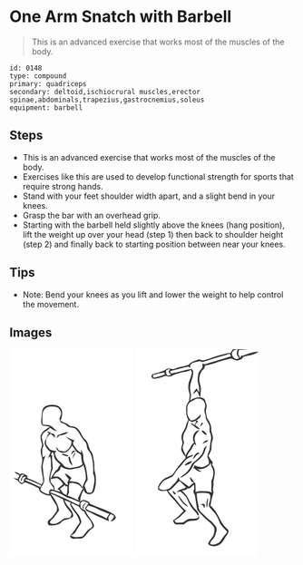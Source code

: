 # One Arm Snatch with Barbell
> This is an advanced exercise that works most of the muscles of the body.

``` 
id: 0148 
type: compound 
primary: quadriceps 
secondary: deltoid,ischiocrural muscles,erector spinae,abdominals,trapezius,gastrocnemius,soleus 
equipment: barbell 
``` 

## Steps

 - This is an advanced exercise that works most of the muscles of the body.
 - Exercises like this are used to develop functional strength for sports that require strong hands.
 - Stand with your feet shoulder width apart, and a slight bend in your knees.
 - Grasp the bar with an overhead grip.
 - Starting with the barbell held slightly above the knees (hang position), lift the weight up over your head (step 1) then back to shoulder height (step 2) and finally back to starting position between near your knees.

## Tips

 - Note: Bend your knees as you lift and lower the weight to help control the movement.

## Images

<svg width="163pt" height="275pt" viewBox="0 0 163 275" xmlns="http://www.w3.org/2000/svg">
  <g fill="#FFF">
    <path d="M0 0h163v275H0V0m45.71 76.72c-3.28 3.59-2.85 8.76-3.35 13.25-.51 3.35-.71 6.81.27 10.09.85.37 1.7.73 2.55 1.1 2.79.09 5.51.77 8.26 1.2-4.27 3.22-9.86 5.73-11.92 11.01-1.54 4.32.72 8.6 1.59 12.78-.2 2.7-1.81 5.11-1.86 7.85-.32 3.83 1.39 7.39 2.07 11.08.1 3.67-.91 7.24-1.37 10.85.51 6.46 2.18 12.77 2.75 19.23-.83 1.23-1.63 2.49-2.41 3.75-6.07-3.2-12.28-6.1-18.7-8.51l.08-2.96c-3.01-1.69-6.56-4.23-10.05-2.15-1.98-1.89-4.67-3.13-7.45-2.7a45.19 45.19 0 0 0 7.09 3.98c-.74 1.67-1.37 3.39-2.22 5.01-1.95-.31-3.87-.8-5.82-1.11 1.67 1.29 3.52 2.32 5.53 2.98 1.4 2.01 2.87 4.21 5.27 5.11 2.15-.78 4.11-3.52 6.56-1.99 5.4 2.38 11.09 4.25 16.12 7.38.31 2.33 1.4 4.56 3.41 5.87 3.65 1.91 7.41 4.64 11.77 3.51 2.23 4.21 4.9 8.16 7.41 12.2 2.28 3.26 2.11 8.2-.68 11.13-1.8 2.18-2.99 4.87-5.29 6.61-1.65 1.5-3.74 2.65-4.81 4.69-.21 1.89.4 3.76 1.83 5.05 4.63.51 9.36-.29 13.67-2.04 2.61-1.83 4.54-5.02 7.99-5.29 3.74-.56 7.29-2.05 10.25-4.42.47-9.13-9.72-13.46-11.35-21.83 2.93 1.3 5.83 2.67 8.86 3.74-.7.43-1.4.87-2.1 1.31 1.83 3.4 3.19 7.13 5.85 10.02 3.67 4.04 6.21 9.09 7.48 14.39-1.79 3.17-4.11 6-5.96 9.13-1.93 3.5-5.13 6.05-6.96 9.62 1.02 2.96 4.4 3.42 7.11 3.1 3.13-.39 6.46.27 9.46-.83 5.11-3.71 7.82-9.83 13.26-13.19 1.99-.98 2.09-3.4 1.38-5.24-2.8-6.69-8.95-11.45-11-18.54-2.27-.55-4.37-1.74-6.06-3.34-.42-1.98-.53-4-.62-6.02 1.38-.95 2.59-2.2 4.16-2.86 2.33.87 4.59 1.91 6.81 3.03-1.62 2.2-3.28 4.37-4.7 6.71.67 1.12 1.35 2.26 2.02 3.4a29.2 29.2 0 0 1 6.5 2.92c7.15 4.52 15.45 6.64 22.8 10.79-.14-1.85-.46-3.69-.29-5.54.63-1.62 2.08-2.72 3.14-4.03 1.46.69 2.88 1.46 4.29 2.27-.4 3.1-2.71 5.2-4.78 7.3 3.26.02 5.7-2.15 7.19-4.89-.75-1.88-1.61-3.89-3.53-4.84-9.64-5.88-20.75-8.52-30.83-13.45-1.3-3.55-5.07-3.84-8.13-5.01-.31.04-.94.13-1.26.18-1.15.7-2.38 1.24-3.57 1.86.2-5.62 1.9-10.99 4.98-15.69.47 6.93 11.08 8.28 13.48 1.96 2.86-8.11 3.32-17.16.98-25.46-1.29-4.35-.13-8.9-1.05-13.28-1.09-4.63-.83-9.82-3.9-13.76-3.43-4.24-3.1-10.23-6.43-14.51-1.77-1.96-4.11-3.48-5.18-5.99-2.14-4.3-4.18-9.06-8.67-11.41-2.62-2.2-6.66-.26-9.05-2.83-3.03-3.32-8.02-3.12-11.1-6.32 1.95-3.94 2.41-8.41 1.91-12.73-.71-3.73-4.1-6.14-7.45-7.37-5.48-.99-11.74-1.12-16.23 2.69m50.63 132.74c.54.89 1.22 1.63 2.04 2.2-.17-.92-.52-2.76-.7-3.69 1.15-1.87 2.78-3.37 3.93-5.24-2.76 1.35-4.7 3.68-5.27 6.73z"/>
    <path d="M43.77 84.94c.54-5.42 5.87-9.43 11.16-9.25 2.97.18 6.29-.27 8.88 1.51 2.81 1.5 4.11 4.76 4.37 7.79-.08 2.56-1.42 4.8-2.28 7.14.48 1.73 1.37 3.31 2.07 4.96 2.78 1.03 5.86 1.7 7.99 3.92 3.09 3.61 8.83 1.5 12.08 4.87 3.23 2.7 4.85 6.66 7.02 10.16 1.59 2.66 3.87 4.8 5.61 7.35 2.23 3.03 1.01 7.4 3.58 10.27 4.55 4.66 5.11 11.45 6.12 17.54 0 4.37.79 8.78.04 13.12 2.48 4.52 2.15 9.92 1.21 14.82-.92 3.53-.88 7.5-3.26 10.48-1.78.27-3.58.05-5.37-.02-1.61-2.87-2.74-5.96-3.84-9.04 1.3-2.71 2.48-5.48 4.23-7.93-.17-5.31-1.33-10.51-2.24-15.72-.71-4.47-3.72-8.34-3.54-12.99.37-4.1-1.28-7.91-2.9-11.57.02 1.52.11 3.03.19 4.55-5.16-2.01-7.71-6.95-10.75-11.17-.15-2.11.03-4.2 2.25-5.13-4.47-1.13-8.62-3.08-12.51-5.52 2.52 2.41 5.22 4.63 8.2 6.47.09 5.98-3.99 12.36-9.94 13.89-2.22-.62-4.49-1.06-6.78-1.37-1.07-1.69-2.1-3.45-3.7-4.71.6 6.85 9.49 9.65 14.63 5.92 2.87-1.95 4.67-5.02 6.5-7.89 1.61 2.37 3.25 4.71 5.03 6.95a15.91 15.91 0 0 0-3.96-.07c-1.38 1.56-1.97 3.63-2.87 5.47 2.48-1.92 4.09-5.27 7.68-5.14l-.29.96c1.72 1.11 3.43 2.24 5.21 3.27.42.61.84 1.23 1.27 1.84-.15 3.93.8 7.77 1.71 11.56-4.85 3.64-11.09 4.11-16.89 4.98-3.23-.58-7-1.15-8.76-4.31-2.18-3.45-6.43-4.86-8.28-8.56-1.76-2.22-2.19-5.04-2.78-7.72.92-.65 1.84-1.31 2.75-1.97-3.16-.08-6.28-.62-9.12-2.04-1.57-2.29-3.61-4.24-5.01-6.64-.33-2.46-.14-4.96-.13-7.43.64-.63 1.29-1.26 1.93-1.88-.04-.36-.13-1.07-.18-1.42 1.43-1.08 2.89-2.13 4.14-3.42 2.41 1.51 4.25 3.69 6.33 5.59-.42-1.71-.92-3.4-1.42-5.08-1.95-.66-3.95-1.13-5.98-1.47l1.61-.82c-1.85-.53-3.72-1.01-5.59-1.44 1.04.84 2.09 1.68 3.15 2.52-.92 1.13-1.82 2.29-2.72 3.44l.12 1.77c-2.55 2.7-3.75 6.48-2.96 10.14 1.5 3.79 4.14 7.09 7.48 9.44-.94 2.95-2.46 5.66-3.61 8.53.7-.74 2.09-2.22 2.78-2.96 2.31 5.07.53 10.63 1.79 15.88-.92 4.88-2.59 9.69-2.76 14.67-.32 4.59 3.6 7.72 5.79 11.3-.04.72-.11 2.14-.15 2.85l-3.24-1.17c-2.75 1.51-2.59 4.49-2.51 7.23-4.13-1.4-8.76-2.47-11.45-6.23.2-1.06.41-2.12.62-3.17 2.07-2.6 3.78-5.6 4.52-8.85-.76-6.38-1.73-12.74-2.28-19.14.47-4.79 1.87-9.35 3.65-13.79-1.14.68-2.26 1.37-3.37 2.1-.79-5.15-1.77-10.84.98-15.59-1.02-3.89-1.72-7.86-2.55-11.8.86-2.35 1.7-5.08 4.09-6.32 2.71-1.44 4.88-3.63 7.28-5.51 2.68 1.92 5.34 4.23 8.78 4.51-3.46-2.78-6.24-6.87-10.72-8.06-2.61-.37-5.28-.07-7.88-.6-1.02-4.88-.59-9.92-.25-14.85m20.06 28.57c-.56 1.4-1.12 2.79-1.64 4.2 1.37-1.15 2.65-2.39 3.88-3.68 4.22-.29 8.56-1.43 11.73-4.37-4.95-.26-9.34 2.51-13.97 3.85m21.16 25.61c-.77 1.93-1.54 3.86-2.17 5.85 1.81-2.81 3.55-5.67 4.98-8.68-.98.9-1.91 1.85-2.81 2.83m-16.16.21c2.79.96 5.56 2.22 8.55 2.34.12-.3.37-.9.49-1.19-2.34-.84-4.73-1.51-7.08-2.3-.49.29-1.47.86-1.96 1.15m9.02 3.55c.53 4.11 1.69 8.55 5.51 10.83-1.25-3.94-2.92-7.74-3.66-11.83-.46.25-1.39.75-1.85 1z"/>
    <path d="M56.83 135.69c1.04 1.61 2.05 3.3 2.07 5.29.17 5.41 5.35 8.26 8.54 11.91-1.7 1.63-3.08 3.55-3.85 5.79-4.57 3.08-6.09 8.62-9.38 12.77-.81-5.02 1.68-9.46 3.14-14.05-.69-5.72-1.31-11.47-1.04-17.24-.43-.07-1.28-.2-1.71-.26.74-1.41 1.48-2.81 2.23-4.21zM87.12 157.77c4.13.09 7.8-1.74 10.75-4.54 1.66 6.1 3.59 12.32 2.99 18.73-1.4 3.59-3.02 7.1-4.54 10.65-1.47-2.59-3.28-5.52-6.18-6.63-3.64-.5-7.3-.85-10.89-1.72.94-1.33 1.86-2.66 2.75-4.02-2.67-2.25-5.2-5.06-8.74-5.86 1.2 2.84 3.11 5.3 5.28 7.48-.74 1.58-1.45 3.17-2.11 4.79.47.84.94 1.69 1.42 2.53-.67-.01-2.02-.05-2.69-.06-2.64-3.06-5.1-6.32-8.19-8.94-2.51-2.22-6.08-1.64-9.14-1.66l2.4-4.26c2.68-2.12 7.35-3.26 7.05-7.45.25-.38.75-1.12.99-1.49 5.3 4.18 12.63 4.72 18.85 2.45zM16.05 165.99l3.81.24c-.96.67-1.94 1.32-2.92 1.96-1.04 1.88-1.74 3.91-2.3 5.98l1.55-.08c.34-1.53.04-3.42 1.3-4.58 1.51-.9 3.34-.7 5.01-.88-1.89 1.86-4.31 3.65-3.49 6.68-.97.58-1.93 1.15-2.9 1.73-1.06-.68-2.11-1.36-3.17-2.04-.1-.76-.32-2.29-.42-3.05 1.08-2.04 2.22-4.05 3.53-5.96z"/>
    <path d="M54.11 171.91c2.87-.69 5.77-1.25 8.73-1.44 3.54 1.82 6.25 4.62 8.17 8.09-2.77 1.85-5.06 4.28-7.61 6.39.54.32 1.61.98 2.14 1.31.57.81 1.15 1.62 1.74 2.43-2.49-.84-5.04-1.46-7.56-2.19-.33-1.77-.18-3.69-.9-5.37-1.3-1.88-2.93-3.49-4.33-5.29-.12-1.31-.25-2.62-.38-3.93zM20.15 172.96c2.26-1.82 4.97-.22 7.24.7 4.88 2.18 9.81 4.25 14.71 6.39-.36.58-1.09 1.75-1.45 2.34-6.78-3.27-13.75-6.11-20.5-9.43zM79.27 177.34c3.69-1.53 7.77.26 11.38 1.28 2.22 1.47 4.04 3.46 5.81 5.44.62-.59 1.26-1.16 1.91-1.72-3.08 4.69-5.27 9.83-7.83 14.8.19.72.58 2.17.78 2.9-4.74-2.49-9.64-4.65-14.63-6.55.66-1.19 1.33-2.37 2.01-3.54-.28-4.2-.48-8.5.57-12.61z"/>
    <path d="M66.86 184.82c2.03-2.38 4.82-3.89 7.23-5.83l-.77 2.37c1.15-.05 2.3-.06 3.44-.01-.29 3.89-.01 7.9-1.41 11.62-1.55-.83-3.1-1.66-4.67-2.47-.85-2.17-2.56-3.78-3.82-5.68zM53.32 189.03c2.84-3.22 7.04-.64 10.17.62 5.24 1.58 9.41 5.41 14.63 7.03 5.21 1.4 10.11 3.7 15.04 5.86-.33.97-.98 2.91-1.31 3.89-12.57-6.36-25.3-12.54-38.53-17.4zM54.17 190.88c5.69 2.01 10.91 5.06 16.39 7.52 1.26 3.52 2.29 7.23 4.67 10.2 1.78 2.87 4.47 5.03 6.13 7.98 1.46 1.84-.29 3.95-.78 5.84-3.27 1.75-7.46.22-10.36 2.76-3.25 2.66-6.74 5.65-11.17 5.75-1.98-.18-4.95.46-5.63-2.07.98-2.91 3.92-4.37 5.61-6.8 2.12-2.9 4.26-5.78 6.42-8.65-1.04-8.63-6.05-15.88-11.28-22.53z"/>
    <path d="M81.2 204.73c.65-.29 1.3-.58 1.95-.86 2.76 1.66 5.71 2.98 8.64 4.32 1.47 2.92 3.94 5.19 6.91 6.54 2.44 7.41 10.94 11.8 11 20.07-2.53 2.44-6 3.79-8.1 6.69-1.65 2.32-3.31 4.7-5.62 6.42-4.87.3-10.43 1.86-14.69-1.35 2.36-1.63 5.46-2.75 6.57-5.65 2.03-4.46 5.73-7.97 7.26-12.67-1.18-3.41-1.88-7.14-4.35-9.93-3.46-4.33-6.67-8.85-9.57-13.58zM103.92 206.81c3.9 1.01 7.79 2.13 11.4 3.98 5.33 2.93 11.17 4.74 16.8 7-1.48 1.88-2.85 3.87-3.71 6.13-7.6-4.67-16.18-7.47-24.33-10.96-1-.62-1.97-1.27-2.93-1.93.9-1.43 1.83-2.83 2.77-4.22z"/>
  </g>
  <g fill="#333">
    <path d="M45.71 76.72c4.49-3.81 10.75-3.68 16.23-2.69 3.35 1.23 6.74 3.64 7.45 7.37.5 4.32.04 8.79-1.91 12.73 3.08 3.2 8.07 3 11.1 6.32 2.39 2.57 6.43.63 9.05 2.83 4.49 2.35 6.53 7.11 8.67 11.41 1.07 2.51 3.41 4.03 5.18 5.99 3.33 4.28 3 10.27 6.43 14.51 3.07 3.94 2.81 9.13 3.9 13.76.92 4.38-.24 8.93 1.05 13.28 2.34 8.3 1.88 17.35-.98 25.46-2.4 6.32-13.01 4.97-13.48-1.96a30.443 30.443 0 0 0-4.98 15.69c1.19-.62 2.42-1.16 3.57-1.86.32-.05.95-.14 1.26-.18 3.06 1.17 6.83 1.46 8.13 5.01 10.08 4.93 21.19 7.57 30.83 13.45 1.92.95 2.78 2.96 3.53 4.84-1.49 2.74-3.93 4.91-7.19 4.89 2.07-2.1 4.38-4.2 4.78-7.3-1.41-.81-2.83-1.58-4.29-2.27-1.06 1.31-2.51 2.41-3.14 4.03-.17 1.85.15 3.69.29 5.54-7.35-4.15-15.65-6.27-22.8-10.79a29.2 29.2 0 0 0-6.5-2.92c-.67-1.14-1.35-2.28-2.02-3.4 1.42-2.34 3.08-4.51 4.7-6.71-2.22-1.12-4.48-2.16-6.81-3.03-1.57.66-2.78 1.91-4.16 2.86.09 2.02.2 4.04.62 6.02 1.69 1.6 3.79 2.79 6.06 3.34 2.05 7.09 8.2 11.85 11 18.54.71 1.84.61 4.26-1.38 5.24-5.44 3.36-8.15 9.48-13.26 13.19-3 1.1-6.33.44-9.46.83-2.71.32-6.09-.14-7.11-3.1 1.83-3.57 5.03-6.12 6.96-9.62 1.85-3.13 4.17-5.96 5.96-9.13-1.27-5.3-3.81-10.35-7.48-14.39-2.66-2.89-4.02-6.62-5.85-10.02.7-.44 1.4-.88 2.1-1.31-3.03-1.07-5.93-2.44-8.86-3.74 1.63 8.37 11.82 12.7 11.35 21.83-2.96 2.37-6.51 3.86-10.25 4.42-3.45.27-5.38 3.46-7.99 5.29-4.31 1.75-9.04 2.55-13.67 2.04-1.43-1.29-2.04-3.16-1.83-5.05 1.07-2.04 3.16-3.19 4.81-4.69 2.3-1.74 3.49-4.43 5.29-6.61 2.79-2.93 2.96-7.87.68-11.13-2.51-4.04-5.18-7.99-7.41-12.2-4.36 1.13-8.12-1.6-11.77-3.51-2.01-1.31-3.1-3.54-3.41-5.87-5.03-3.13-10.72-5-16.12-7.38-2.45-1.53-4.41 1.21-6.56 1.99-2.4-.9-3.87-3.1-5.27-5.11-2.01-.66-3.86-1.69-5.53-2.98 1.95.31 3.87.8 5.82 1.11.85-1.62 1.48-3.34 2.22-5.01a45.19 45.19 0 0 1-7.09-3.98c2.78-.43 5.47.81 7.45 2.7 3.49-2.08 7.04.46 10.05 2.15l-.08 2.96c6.42 2.41 12.63 5.31 18.7 8.51.78-1.26 1.58-2.52 2.41-3.75-.57-6.46-2.24-12.77-2.75-19.23.46-3.61 1.47-7.18 1.37-10.85-.68-3.69-2.39-7.25-2.07-11.08.05-2.74 1.66-5.15 1.86-7.85-.87-4.18-3.13-8.46-1.59-12.78 2.06-5.28 7.65-7.79 11.92-11.01-2.75-.43-5.47-1.11-8.26-1.2-.85-.37-1.7-.73-2.55-1.1-.98-3.28-.78-6.74-.27-10.09.5-4.49.07-9.66 3.35-13.25m-1.94 8.22c-.34 4.93-.77 9.97.25 14.85 2.6.53 5.27.23 7.88.6 4.48 1.19 7.26 5.28 10.72 8.06-3.44-.28-6.1-2.59-8.78-4.51-2.4 1.88-4.57 4.07-7.28 5.51-2.39 1.24-3.23 3.97-4.09 6.32.83 3.94 1.53 7.91 2.55 11.8-2.75 4.75-1.77 10.44-.98 15.59 1.11-.73 2.23-1.42 3.37-2.1-1.78 4.44-3.18 9-3.65 13.79.55 6.4 1.52 12.76 2.28 19.14-.74 3.25-2.45 6.25-4.52 8.85-.21 1.05-.42 2.11-.62 3.17 2.69 3.76 7.32 4.83 11.45 6.23-.08-2.74-.24-5.72 2.51-7.23l3.24 1.17c.04-.71.11-2.13.15-2.85-2.19-3.58-6.11-6.71-5.79-11.3.17-4.98 1.84-9.79 2.76-14.67-1.26-5.25.52-10.81-1.79-15.88-.69.74-2.08 2.22-2.78 2.96 1.15-2.87 2.67-5.58 3.61-8.53-3.34-2.35-5.98-5.65-7.48-9.44-.79-3.66.41-7.44 2.96-10.14l-.12-1.77c.9-1.15 1.8-2.31 2.72-3.44-1.06-.84-2.11-1.68-3.15-2.52 1.87.43 3.74.91 5.59 1.44l-1.61.82c2.03.34 4.03.81 5.98 1.47.5 1.68 1 3.37 1.42 5.08-2.08-1.9-3.92-4.08-6.33-5.59-1.25 1.29-2.71 2.34-4.14 3.42.05.35.14 1.06.18 1.42-.64.62-1.29 1.25-1.93 1.88-.01 2.47-.2 4.97.13 7.43 1.4 2.4 3.44 4.35 5.01 6.64 2.84 1.42 5.96 1.96 9.12 2.04-.91.66-1.83 1.32-2.75 1.97.59 2.68 1.02 5.5 2.78 7.72 1.85 3.7 6.1 5.11 8.28 8.56 1.76 3.16 5.53 3.73 8.76 4.31 5.8-.87 12.04-1.34 16.89-4.98-.91-3.79-1.86-7.63-1.71-11.56-.43-.61-.85-1.23-1.27-1.84-1.78-1.03-3.49-2.16-5.21-3.27l.29-.96c-3.59-.13-5.2 3.22-7.68 5.14.9-1.84 1.49-3.91 2.87-5.47 1.32-.14 2.64-.12 3.96.07-1.78-2.24-3.42-4.58-5.03-6.95-1.83 2.87-3.63 5.94-6.5 7.89-5.14 3.73-14.03.93-14.63-5.92 1.6 1.26 2.63 3.02 3.7 4.71 2.29.31 4.56.75 6.78 1.37 5.95-1.53 10.03-7.91 9.94-13.89-2.98-1.84-5.68-4.06-8.2-6.47 3.89 2.44 8.04 4.39 12.51 5.52-2.22.93-2.4 3.02-2.25 5.13 3.04 4.22 5.59 9.16 10.75 11.17-.08-1.52-.17-3.03-.19-4.55 1.62 3.66 3.27 7.47 2.9 11.57-.18 4.65 2.83 8.52 3.54 12.99.91 5.21 2.07 10.41 2.24 15.72-1.75 2.45-2.93 5.22-4.23 7.93 1.1 3.08 2.23 6.17 3.84 9.04 1.79.07 3.59.29 5.37.02 2.38-2.98 2.34-6.95 3.26-10.48.94-4.9 1.27-10.3-1.21-14.82.75-4.34-.04-8.75-.04-13.12-1.01-6.09-1.57-12.88-6.12-17.54-2.57-2.87-1.35-7.24-3.58-10.27-1.74-2.55-4.02-4.69-5.61-7.35-2.17-3.5-3.79-7.46-7.02-10.16-3.25-3.37-8.99-1.26-12.08-4.87-2.13-2.22-5.21-2.89-7.99-3.92-.7-1.65-1.59-3.23-2.07-4.96.86-2.34 2.2-4.58 2.28-7.14-.26-3.03-1.56-6.29-4.37-7.79-2.59-1.78-5.91-1.33-8.88-1.51-5.29-.18-10.62 3.83-11.16 9.25m13.06 50.75c-.75 1.4-1.49 2.8-2.23 4.21.43.06 1.28.19 1.71.26-.27 5.77.35 11.52 1.04 17.24-1.46 4.59-3.95 9.03-3.14 14.05 3.29-4.15 4.81-9.69 9.38-12.77.77-2.24 2.15-4.16 3.85-5.79-3.19-3.65-8.37-6.5-8.54-11.91-.02-1.99-1.03-3.68-2.07-5.29m30.29 22.08c-6.22 2.27-13.55 1.73-18.85-2.45-.24.37-.74 1.11-.99 1.49.3 4.19-4.37 5.33-7.05 7.45l-2.4 4.26c3.06.02 6.63-.56 9.14 1.66 3.09 2.62 5.55 5.88 8.19 8.94.67.01 2.02.05 2.69.06-.48-.84-.95-1.69-1.42-2.53.66-1.62 1.37-3.21 2.11-4.79-2.17-2.18-4.08-4.64-5.28-7.48 3.54.8 6.07 3.61 8.74 5.86-.89 1.36-1.81 2.69-2.75 4.02 3.59.87 7.25 1.22 10.89 1.72 2.9 1.11 4.71 4.04 6.18 6.63 1.52-3.55 3.14-7.06 4.54-10.65.6-6.41-1.33-12.63-2.99-18.73-2.95 2.8-6.62 4.63-10.75 4.54m-71.07 8.22c-1.31 1.91-2.45 3.92-3.53 5.96.1.76.32 2.29.42 3.05 1.06.68 2.11 1.36 3.17 2.04.97-.58 1.93-1.15 2.9-1.73-.82-3.03 1.6-4.82 3.49-6.68-1.67.18-3.5-.02-5.01.88-1.26 1.16-.96 3.05-1.3 4.58l-1.55.08c.56-2.07 1.26-4.1 2.3-5.98.98-.64 1.96-1.29 2.92-1.96l-3.81-.24m38.06 5.92c.13 1.31.26 2.62.38 3.93 1.4 1.8 3.03 3.41 4.33 5.29.72 1.68.57 3.6.9 5.37 2.52.73 5.07 1.35 7.56 2.19-.59-.81-1.17-1.62-1.74-2.43-.53-.33-1.6-.99-2.14-1.31 2.55-2.11 4.84-4.54 7.61-6.39-1.92-3.47-4.63-6.27-8.17-8.09-2.96.19-5.86.75-8.73 1.44m-33.96 1.05c6.75 3.32 13.72 6.16 20.5 9.43.36-.59 1.09-1.76 1.45-2.34-4.9-2.14-9.83-4.21-14.71-6.39-2.27-.92-4.98-2.52-7.24-.7m59.12 4.38c-1.05 4.11-.85 8.41-.57 12.61-.68 1.17-1.35 2.35-2.01 3.54 4.99 1.9 9.89 4.06 14.63 6.55-.2-.73-.59-2.18-.78-2.9 2.56-4.97 4.75-10.11 7.83-14.8-.65.56-1.29 1.13-1.91 1.72-1.77-1.98-3.59-3.97-5.81-5.44-3.61-1.02-7.69-2.81-11.38-1.28m-12.41 7.48c1.26 1.9 2.97 3.51 3.82 5.68 1.57.81 3.12 1.64 4.67 2.47 1.4-3.72 1.12-7.73 1.41-11.62-1.14-.05-2.29-.04-3.44.01l.77-2.37c-2.41 1.94-5.2 3.45-7.23 5.83m-13.54 4.21c13.23 4.86 25.96 11.04 38.53 17.4.33-.98.98-2.92 1.31-3.89-4.93-2.16-9.83-4.46-15.04-5.86-5.22-1.62-9.39-5.45-14.63-7.03-3.13-1.26-7.33-3.84-10.17-.62m.85 1.85c5.23 6.65 10.24 13.9 11.28 22.53-2.16 2.87-4.3 5.75-6.42 8.65-1.69 2.43-4.63 3.89-5.61 6.8.68 2.53 3.65 1.89 5.63 2.07 4.43-.1 7.92-3.09 11.17-5.75 2.9-2.54 7.09-1.01 10.36-2.76.49-1.89 2.24-4 .78-5.84-1.66-2.95-4.35-5.11-6.13-7.98-2.38-2.97-3.41-6.68-4.67-10.2-5.48-2.46-10.7-5.51-16.39-7.52m27.03 13.85c2.9 4.73 6.11 9.25 9.57 13.58 2.47 2.79 3.17 6.52 4.35 9.93-1.53 4.7-5.23 8.21-7.26 12.67-1.11 2.9-4.21 4.02-6.57 5.65 4.26 3.21 9.82 1.65 14.69 1.35 2.31-1.72 3.97-4.1 5.62-6.42 2.1-2.9 5.57-4.25 8.1-6.69-.06-8.27-8.56-12.66-11-20.07-2.97-1.35-5.44-3.62-6.91-6.54-2.93-1.34-5.88-2.66-8.64-4.32-.65.28-1.3.57-1.95.86m22.72 2.08c-.94 1.39-1.87 2.79-2.77 4.22.96.66 1.93 1.31 2.93 1.93 8.15 3.49 16.73 6.29 24.33 10.96.86-2.26 2.23-4.25 3.71-6.13-5.63-2.26-11.47-4.07-16.8-7-3.61-1.85-7.5-2.97-11.4-3.98z"/>
    <path d="M63.83 113.51c4.63-1.34 9.02-4.11 13.97-3.85-3.17 2.94-7.51 4.08-11.73 4.37-1.23 1.29-2.51 2.53-3.88 3.68.52-1.41 1.08-2.8 1.64-4.2zM84.99 139.12c.9-.98 1.83-1.93 2.81-2.83-1.43 3.01-3.17 5.87-4.98 8.68.63-1.99 1.4-3.92 2.17-5.85zM68.83 139.33c.49-.29 1.47-.86 1.96-1.15 2.35.79 4.74 1.46 7.08 2.3-.12.29-.37.89-.49 1.19-2.99-.12-5.76-1.38-8.55-2.34zM77.85 142.88c.46-.25 1.39-.75 1.85-1 .74 4.09 2.41 7.89 3.66 11.83-3.82-2.28-4.98-6.72-5.51-10.83zM96.34 209.46c.57-3.05 2.51-5.38 5.27-6.73-1.15 1.87-2.78 3.37-3.93 5.24.18.93.53 2.77.7 3.69-.82-.57-1.5-1.31-2.04-2.2z"/>
  </g>
</svg>

<svg width="163pt" height="275pt" viewBox="0 0 163 275" xmlns="http://www.w3.org/2000/svg">
  <g fill="#FFF">
    <path d="M0 0h129.96c-1.41 1.4-2.43 3.12-3.14 4.96-.26.08-.77.24-1.03.31l-.06-.71c-6.93 1.81-13.94 3.37-20.78 5.54-4.95 1.79-9.92 3.66-15.09 4.72-2.27-.48-4.56-1.92-6.9-.84-4.12 1.57-9.09 2.55-11.69 6.48-5.74 2.47-12.18 2.54-17.89 5.13-3.74 1.92-8.19-1.57-11.79.93-5.49 3.79-12.31 4.54-18.47 6.68-1.37 1.42-1.52 4.14.49 5.06 1.38 1.34 3.34.65 4.99.36 4.14-.81 8.23-1.93 12.12-3.58 2.68 1.04 5.85 1.66 8.43-.01 3.36-2.19 7.39-2.67 11.12-3.93 4.6-1.49 9.69-1.38 13.93-3.95.41 1.22.83 2.43 1.25 3.65-.57 6.34-4.8 11.72-4.64 18.16-.19 2.82.13 5.65 1.1 8.3 1.38 3.73.04 7.67-.28 11.47-4.94 4.84-3.94 12.12-3.2 18.33.29 2.31 1.23 4.47 2.3 6.51-1.68 2.37-2.43 5.18-3.12 7.96-1.21 4.82-5.11 8.54-5.85 13.54-.55 3.07.87 5.98 1.32 8.96-.39 3.31-2.34 6.5-1.4 9.91.96 3.18 3.11 5.87 5.48 8.14l-.36 2.36c-3.82 3.09-6.12 7.52-9.48 11.02-2.93 3.15-4.72 7.14-7.49 10.41-4.07 2.72-9.13 3.83-12.96 6.98-2.93 3.17-6.02 6.64-6.25 11.19l.6 1.79c1.19.62 2.39 1.23 3.59 1.83 2.54-.52 5.13-.59 7.72-.59 2.37 5.38 6.74 9.43 10.67 13.65 3.36 4.74 7.35 8.96 11.29 13.21-4.37 4.65-8.68 9.38-14.12 12.83 1.02 1.99 1.88 4.84 4.53 5.02 3.36.11 6.72-.12 10.09-.02 1.97-1.91 4.07-3.95 6.91-4.39 4.3-1.3 10.04.68 13.11-3.53 0-1.01-.01-3.02-.01-4.03-.63 1.21-1.18 2.46-1.74 3.71-3.39.76-6.86.76-10.32.77-3.62-.03-5.9 3.22-8.9 4.71-2.99.58-6.05.37-9.07.57-.69-.67-2.06-2-2.74-2.67 2.75-2.13 6.15-3.38 8.46-6.06 2.24-2.47 4.85-4.55 7.27-6.82-4.13-3.89-8.34-7.79-11.58-12.5-3.56-5.2-8.62-9.13-12.44-14.13 6.67-2.56 9.8-9.26 15.35-13.29 2.89 2.76 5.39 5.94 8.53 8.46-3.83 2.82-9.42 2.27-12.29 6.62 1.56-.34 3.12-.7 4.67-1.08 2.72 2.55 5.83 4.8 7.95 7.91 2.56 5.21 4.57 10.81 8.46 15.23 2.08 2.81 5.29 4.84 6.41 8.31.57.02 1.14-.01 1.71 0 .13-4.74-4.48-6.78-6.82-10.18-2.51-3.67-5.4-7.16-6.98-11.37-1.8-4.5-5.5-7.76-8.7-11.26 2.74-.01 5.56-.38 7.42-2.61 1.07-.04 2.14-.07 3.21-.1 1.72-1.75 3.49-3.46 5.38-5.01.22 1.91.38 3.83.47 5.75-1.65 2.43-1.66 5.51.59 7.61 1.1 6.59 2.01 13.23 3.18 19.79 2.68 3.99 6.34 7.18 9.62 10.67 3.67 4.03 8.68 6.73 11.63 11.44 3.09 3.56 1.14 8.47.04 12.42-2.55 3.5-5.41 6.8-6.99 10.92 3.57 3.56 9.02 3.72 13.42 1.67 4.87-1.65 7.17-6.56 9.67-10.62 1.7-2.93 4.93-5.6 3.92-9.37-3.27-3.07-6.69-6.12-8.84-10.12-4.29-7.85-7.9-16.43-14.97-22.28 1.01-5.95 2.31-11.81 4.2-17.54-2.05-4.3.71-8.96-.38-13.47 1.33-7.42 4.27-16.32-1.36-22.76.18-1.24.37-2.49.57-3.73-1.11-1.44-2.22-2.9-3.39-4.3-.72-1.37-1.45-2.74-2.16-4.12 1.65-3.53 4.09-6.96 3.94-11.03.02-3.07-.12-6.22 1.23-9.07 1.46-3.21.41-6.67-.73-9.78-1.11-2.86-.58-5.98-1.04-8.95-.98-4.06-3.05-7.74-5.44-11.13-.31-2.37-.84-4.69-1.27-7.04-.89-3.91 1.89-7.77.37-11.62-.99-2.86-1.33-6.75-4.59-7.95-5.82-2.3-12.18.09-17.06 3.42 1.09-3.16 1.83-6.6 1.04-9.92-.66-2.92-1-5.93-.68-8.92.39-5.89 3.7-11.12 3.98-17.02.34-2.12-.23-4.8-2.2-5.93-8.85 1.15-17.24 4.56-26.06 5.84-1.85.37-1.78-1.9-2.45-3.01 8.18-1.81 16.18-4.3 24.4-5.95.56.47 1.68 1.4 2.24 1.87.27-1.78-.56-4.22 1.3-5.35 3.2-2.47 7.41-2.6 11.17-3.68 1.42.34 2.84 1.43 4.36.91 7.09-1.67 13.76-4.75 20.88-6.32 4.86-1.49 9.95-2.34 14.52-4.65.65 1.15 1.24 2.32 1.84 3.51C115.76 13.25 104 16.3 92.4 19.89c-1.02-.39-2.04-.74-3.07-1.07 0 1.7.42 3.42.07 5.1-1.39 2.57-3.91 4.39-5.02 7.12-.75 3.28-1.27 6.64-1.37 10.01.57 5.3 3.31 10.4 1.9 15.83-1.14-1.66-2.23-3.34-3.28-5.06-1.85 2.38-3.72 4.79-4.98 7.55 1.88-1.24 3.58-2.73 5.24-4.24.72.98 1.44 1.97 2.17 2.96.26 2.01.9 3.96 2.74 5.09-.2-3.43.3-6.82.68-10.21-.2-4.04-1.67-7.87-2.3-11.85-.01-5.75 1.47-12.06 6.52-15.52.44-1.44.91-2.87 1.39-4.3 4.08-.37 7.96-1.68 11.86-2.83 7.36-2.54 14.88-4.62 22.49-6.24 2.45 1.13 4.96 2.21 7.63 2.71 2.24-.15 4.27-1.3 6.38-1.98 1.07-1.23 1.59-3.35 3.51-3.47 6.16-1.56 12.75-2.1 18.04-6V275H0V0m50.37 187.09c-.32 2.32 1.59 6.55 4.23 4.2-1.44-1.38-2.77-2.85-4.23-4.2m6.9 7.18c3.12 5.73 7.03 11.63 13.23 14.32-1.44-2.89-4.6-4.22-6.44-6.78-1.85-2.45-3.73-4.88-5.61-7.3l-1.18-.24z"/>
    <path d="M149.22 0H163v3.09c-7.09.72-13.88 2.99-20.51 5.51l-1.8-.44-.84 3.19c-1.05-1.43-2.38-2.72-2.97-4.42-.28-2.06.33-4.09.76-6.08 3.87-.04 7.75-.23 11.58-.85z"/>
    <path d="M129.25 3.27c1.31-2.42 4.24-2.88 6.73-2.91-.62 2.2-1.4 4.47-.99 6.79.84 1.55 1.96 2.91 2.96 4.35-4.86 4.54-11.92-3.39-8.7-8.23zM41.4 27.92c1.56-.71 3.08-1.97 4.92-1.68-.38 1.48-2.16 3.16-.94 4.68.73 1.09 1.81 1.87 2.74 2.77-1.12.3-3.36.91-4.48 1.21-2.3-1.65-2.5-4.39-2.24-6.98zM24.18 33.93c4.87-1.23 9.85-2.67 14.79-3.27.28.64.85 1.94 1.14 2.59-4.59 1.83-9.35 3.22-14.17 4.31-2.25.67-2.04-2.28-1.76-3.63zM79.5 66.39c4.74-2.65 11.86-.4 13.11 5.19 1.99 4.28-2.22 8.75.09 12.96 1.16 2.54.74 5.41 1.52 8.02 1.51 2.88 3.49 5.53 4.52 8.65.62 3.26-.6 6.78.96 9.89 1.41 3.08 1.65 6.61.77 9.88-.97 3.97-.92 8.1-1.69 12.1-1.01 3.58-4.03 7.32-2.06 11.06.95 2.24 1.19 4.67 1.4 7.06-2.11 2.38-5.06 3.76-8.04 4.69-3.72.23-7.33-.68-10.72-2.15-.3.1-.91.29-1.22.39.1.49.29 1.48.38 1.98-.52.04-1.56.13-2.08.17 3.73 2.24 6.99 6.62 11.82 5.6-1.97-1.31-4.03-2.49-6.07-3.68 7.11 1.63 14.56-1.81 18.48-7.83.21 1.68-.01 3.5.88 5.02 3.46 5.12 2.77 11.98.3 17.38-1.03 1.95-.55 4.18-.49 6.29.3 3.65-1.18 7.48.77 10.9-4.26-2.62-9.44-1.83-14.19-2.18-2.64-.3-5.19.53-7.75.99.45-4.02.09-8.01-.27-12.02-.3-.02-.92-.05-1.22-.07-.72-3.09-3.47-5.24-5.39-7.63-1.03 2.17 1.05 4.17 1.8 6.09 1.03.35 2.06.71 3.1 1.07a49.914 49.914 0 0 0-6.57 5.76c-4.04-3.19-8.25-6.18-12.45-9.16-.48-1.18-.93-2.38-1.33-3.59-1.59 2.35-2.14 5.35-4.34 7.29-2.74 2.55-5.12 5.48-7.99 7.87-4.21 1.92-9.24 2.81-13.36.16l-.11-.72-.01-.81.15-.78.33-.66c2.11-3.4 4.09-7.43 8.07-8.95 3.77-2.13 8.73-2.75 11.17-6.7 2.32-3.63 4.59-7.36 7.8-10.28 3.77-3.3 5.56-8.41 10-11.02 2.5-1.95 6.2-2.19 8.02-4.97-3.12.22-5.94 1.61-8.72 2.91.78-2.77 1.92-5.47 3.94-7.57 2.54-2.77 4.03-6.26 5.44-9.69.93.67 1.86 1.34 2.81 1.99-.7-4.07-3.29-8.25-1.28-12.36.86-3.26 3.58-5.34 5.58-7.87-7.31.5-10.76 10.91-6.77 16.52-2.45.85-3.44 3.32-4.57 5.4-2.03 4.1-5.5 7.37-6.76 11.86-1.17-3.33-3.12-6.39-3.88-9.84-.68-3.34 2.87-6.18 1.19-9.45-1.92-4.96.19-10.05 2.72-14.33 2.45-3.89 2.76-8.57 4-12.89 1.56.67 3.13 1.35 4.69 2.03a65.68 65.68 0 0 0 4.48-1.93c1.11 2.01-.54 3.85-1.35 5.61-1.8-.87-3.56-1.81-5.24-2.9l1.35 2.49c3.77 1.91 6.27 6.53 10.98 6.2-1.66-2.4-4.19-3.94-6.55-5.54 1.33-1.83 2.44-3.94 4.48-5.1a39.82 39.82 0 0 1-3.02-.85c2.48-1.93 7.06-3.98 5.77-7.89-3.65 3.52-7.43 8.17-13.1 7.61-2.14-3.33-4.85-6.87-4.38-11.06.24-3.18-.68-6.64.87-9.58 1.82-3.67 5.93-5.07 9.23-7.03m9.15 30.33c-.89 1.88-1.77 3.78-2.51 5.73 1.46-1.28 2.99-2.54 4.01-4.21-.37-.38-1.12-1.14-1.5-1.52m-.42 11.78c1.45 1.31 2.8 2.72 4.09 4.19 1.02.28 2.04.55 3.06.81-.88-2.69-3.32-4.31-5.24-6.22-.64.41-1.27.81-1.91 1.22m1.3 16.57c2.6-1.42 5.98-2.03 7.69-4.64-3.39-.38-6.04 1.93-7.69 4.64m2.54 5.07c-1.21 2.79-1.85 5.81-3.2 8.53-3.2 4.34-7.46 7.74-11.5 11.25-1.82.89-2.32 2.93-3.18 4.59-2.3 5.19-6.36 9.5-11.11 12.55-1.31.87-2.48 1.94-3.49 3.14 5.05-1.63 9.33-4.98 12.99-8.75 2.24-2.63 3.48-5.92 5.15-8.91 3.15-4.11 8.02-6.41 11.16-10.54 3.75-4.18 4.16-10.03 6.68-14.85-1.16 1-2.33 2-3.5 2.99m-15.33 15.25c3.33-1.94 4.52-6.39 8.63-7.17-.07-.36-.21-1.07-.27-1.43-4.76-.29-6.96 4.88-8.36 8.6m-10.96 8.63c3.91-.83 7.91-2.68 10.37-5.92-4.18-.11-8.57 2.01-10.37 5.92zM82.07 190.35c5.12-.44 10.37-.61 15.45.29 2.9 1.43 2.61 4.95 2.19 7.65.08 3.3-2.64 6.17-1.56 9.52 3.24 5.02 8.31 8.7 10.97 14.13 1.39 2.57 2.31 5.36 3.41 8.06 2.51 4.15 6.09 7.5 9.36 11.04.48 2.08-1.89 3.4-2.92 4.93-2.98 2.87-4.24 7.1-7.49 9.71-3.45 1.88-7.53 3.83-11.46 2.12-.97-.88.11-1.88.41-2.76 1.43-3.34 4.97-5.31 5.89-8.93.96-3.61 3.3-7.72.89-11.26-2.23-2.78-4.08-6-7.06-8.05-3.73-2.52-6.75-5.88-10.06-8.88-2.8-2.63-5.98-5.71-5.74-9.89-1.1-5.84-2.78-11.65-2.28-17.68m12.61 17.7c.22.32.67.96.89 1.28.39-4.32 1.46-8.61 1.15-12.96-1.69 3.62-2.14 7.72-2.04 11.68m-7.57-3.02c1.16.65 2.34 1.28 3.52 1.93.34 1.19.63 2.48 1.7 3.26l.33-4.33c-1.46-1.81-3.6-1.2-5.55-.86z"/>
  </g>
  <g fill="#333">
    <path d="M129.96 0h19.26c-3.83.62-7.71.81-11.58.85-.43 1.99-1.04 4.02-.76 6.08.59 1.7 1.92 2.99 2.97 4.42l.84-3.19 1.8.44c6.63-2.52 13.42-4.79 20.51-5.51v.4c-5.29 3.9-11.88 4.44-18.04 6-1.92.12-2.44 2.24-3.51 3.47-2.11.68-4.14 1.83-6.38 1.98-2.67-.5-5.18-1.58-7.63-2.71-7.61 1.62-15.13 3.7-22.49 6.24-3.9 1.15-7.78 2.46-11.86 2.83-.48 1.43-.95 2.86-1.39 4.3-5.05 3.46-6.53 9.77-6.52 15.52.63 3.98 2.1 7.81 2.3 11.85-.38 3.39-.88 6.78-.68 10.21-1.84-1.13-2.48-3.08-2.74-5.09-.73-.99-1.45-1.98-2.17-2.96-1.66 1.51-3.36 3-5.24 4.24 1.26-2.76 3.13-5.17 4.98-7.55 1.05 1.72 2.14 3.4 3.28 5.06 1.41-5.43-1.33-10.53-1.9-15.83.1-3.37.62-6.73 1.37-10.01 1.11-2.73 3.63-4.55 5.02-7.12.35-1.68-.07-3.4-.07-5.1 1.03.33 2.05.68 3.07 1.07 11.6-3.59 23.36-6.64 34.81-10.68-.6-1.19-1.19-2.36-1.84-3.51-4.57 2.31-9.66 3.16-14.52 4.65-7.12 1.57-13.79 4.65-20.88 6.32-1.52.52-2.94-.57-4.36-.91-3.76 1.08-7.97 1.21-11.17 3.68-1.86 1.13-1.03 3.57-1.3 5.35-.56-.47-1.68-1.4-2.24-1.87-8.22 1.65-16.22 4.14-24.4 5.95.67 1.11.6 3.38 2.45 3.01 8.82-1.28 17.21-4.69 26.06-5.84 1.97 1.13 2.54 3.81 2.2 5.93-.28 5.9-3.59 11.13-3.98 17.02-.32 2.99.02 6 .68 8.92.79 3.32.05 6.76-1.04 9.92 4.88-3.33 11.24-5.72 17.06-3.42 3.26 1.2 3.6 5.09 4.59 7.95 1.52 3.85-1.26 7.71-.37 11.62.43 2.35.96 4.67 1.27 7.04 2.39 3.39 4.46 7.07 5.44 11.13.46 2.97-.07 6.09 1.04 8.95 1.14 3.11 2.19 6.57.73 9.78-1.35 2.85-1.21 6-1.23 9.07.15 4.07-2.29 7.5-3.94 11.03.71 1.38 1.44 2.75 2.16 4.12 1.17 1.4 2.28 2.86 3.39 4.3-.2 1.24-.39 2.49-.57 3.73 5.63 6.44 2.69 15.34 1.36 22.76 1.09 4.51-1.67 9.17.38 13.47-1.89 5.73-3.19 11.59-4.2 17.54 7.07 5.85 10.68 14.43 14.97 22.28 2.15 4 5.57 7.05 8.84 10.12 1.01 3.77-2.22 6.44-3.92 9.37-2.5 4.06-4.8 8.97-9.67 10.62-4.4 2.05-9.85 1.89-13.42-1.67 1.58-4.12 4.44-7.42 6.99-10.92 1.1-3.95 3.05-8.86-.04-12.42-2.95-4.71-7.96-7.41-11.63-11.44-3.28-3.49-6.94-6.68-9.62-10.67-1.17-6.56-2.08-13.2-3.18-19.79-2.25-2.1-2.24-5.18-.59-7.61-.09-1.92-.25-3.84-.47-5.75-1.89 1.55-3.66 3.26-5.38 5.01-1.07.03-2.14.06-3.21.1-1.86 2.23-4.68 2.6-7.42 2.61 3.2 3.5 6.9 6.76 8.7 11.26 1.58 4.21 4.47 7.7 6.98 11.37 2.34 3.4 6.95 5.44 6.82 10.18-.57-.01-1.14.02-1.71 0-1.12-3.47-4.33-5.5-6.41-8.31-3.89-4.42-5.9-10.02-8.46-15.23-2.12-3.11-5.23-5.36-7.95-7.91-1.55.38-3.11.74-4.67 1.08 2.87-4.35 8.46-3.8 12.29-6.62-3.14-2.52-5.64-5.7-8.53-8.46-5.55 4.03-8.68 10.73-15.35 13.29 3.82 5 8.88 8.93 12.44 14.13 3.24 4.71 7.45 8.61 11.58 12.5-2.42 2.27-5.03 4.35-7.27 6.82-2.31 2.68-5.71 3.93-8.46 6.06.68.67 2.05 2 2.74 2.67 3.02-.2 6.08.01 9.07-.57 3-1.49 5.28-4.74 8.9-4.71 3.46-.01 6.93-.01 10.32-.77.56-1.25 1.11-2.5 1.74-3.71 0 1.01.01 3.02.01 4.03-3.07 4.21-8.81 2.23-13.11 3.53-2.84.44-4.94 2.48-6.91 4.39-3.37-.1-6.73.13-10.09.02-2.65-.18-3.51-3.03-4.53-5.02 5.44-3.45 9.75-8.18 14.12-12.83-3.94-4.25-7.93-8.47-11.29-13.21-3.93-4.22-8.3-8.27-10.67-13.65-2.59 0-5.18.07-7.72.59-1.2-.6-2.4-1.21-3.59-1.83l-.6-1.79c.23-4.55 3.32-8.02 6.25-11.19 3.83-3.15 8.89-4.26 12.96-6.98 2.77-3.27 4.56-7.26 7.49-10.41 3.36-3.5 5.66-7.93 9.48-11.02l.36-2.36c-2.37-2.27-4.52-4.96-5.48-8.14-.94-3.41 1.01-6.6 1.4-9.91-.45-2.98-1.87-5.89-1.32-8.96.74-5 4.64-8.72 5.85-13.54.69-2.78 1.44-5.59 3.12-7.96-1.07-2.04-2.01-4.2-2.3-6.51-.74-6.21-1.74-13.49 3.2-18.33.32-3.8 1.66-7.74.28-11.47-.97-2.65-1.29-5.48-1.1-8.3-.16-6.44 4.07-11.82 4.64-18.16-.42-1.22-.84-2.43-1.25-3.65-4.24 2.57-9.33 2.46-13.93 3.95-3.73 1.26-7.76 1.74-11.12 3.93-2.58 1.67-5.75 1.05-8.43.01-3.89 1.65-7.98 2.77-12.12 3.58-1.65.29-3.61.98-4.99-.36-2.01-.92-1.86-3.64-.49-5.06 6.16-2.14 12.98-2.89 18.47-6.68 3.6-2.5 8.05.99 11.79-.93 5.71-2.59 12.15-2.66 17.89-5.13 2.6-3.93 7.57-4.91 11.69-6.48 2.34-1.08 4.63.36 6.9.84 5.17-1.06 10.14-2.93 15.09-4.72 6.84-2.17 13.85-3.73 20.78-5.54l.06.71c.26-.07.77-.23 1.03-.31.71-1.84 1.73-3.56 3.14-4.96m-.71 3.27c-3.22 4.84 3.84 12.77 8.7 8.23-1-1.44-2.12-2.8-2.96-4.35-.41-2.32.37-4.59.99-6.79-2.49.03-5.42.49-6.73 2.91M41.4 27.92c-.26 2.59-.06 5.33 2.24 6.98 1.12-.3 3.36-.91 4.48-1.21-.93-.9-2.01-1.68-2.74-2.77-1.22-1.52.56-3.2.94-4.68-1.84-.29-3.36.97-4.92 1.68m-17.22 6.01c-.28 1.35-.49 4.3 1.76 3.63 4.82-1.09 9.58-2.48 14.17-4.31-.29-.65-.86-1.95-1.14-2.59-4.94.6-9.92 2.04-14.79 3.27M79.5 66.39c-3.3 1.96-7.41 3.36-9.23 7.03-1.55 2.94-.63 6.4-.87 9.58-.47 4.19 2.24 7.73 4.38 11.06 5.67.56 9.45-4.09 13.1-7.61 1.29 3.91-3.29 5.96-5.77 7.89 1 .32 2 .61 3.02.85-2.04 1.16-3.15 3.27-4.48 5.1 2.36 1.6 4.89 3.14 6.55 5.54-4.71.33-7.21-4.29-10.98-6.2l-1.35-2.49c1.68 1.09 3.44 2.03 5.24 2.9.81-1.76 2.46-3.6 1.35-5.61-1.47.7-2.96 1.34-4.48 1.93-1.56-.68-3.13-1.36-4.69-2.03-1.24 4.32-1.55 9-4 12.89-2.53 4.28-4.64 9.37-2.72 14.33 1.68 3.27-1.87 6.11-1.19 9.45.76 3.45 2.71 6.51 3.88 9.84 1.26-4.49 4.73-7.76 6.76-11.86 1.13-2.08 2.12-4.55 4.57-5.4-3.99-5.61-.54-16.02 6.77-16.52-2 2.53-4.72 4.61-5.58 7.87-2.01 4.11.58 8.29 1.28 12.36-.95-.65-1.88-1.32-2.81-1.99-1.41 3.43-2.9 6.92-5.44 9.69-2.02 2.1-3.16 4.8-3.94 7.57 2.78-1.3 5.6-2.69 8.72-2.91-1.82 2.78-5.52 3.02-8.02 4.97-4.44 2.61-6.23 7.72-10 11.02-3.21 2.92-5.48 6.65-7.8 10.28-2.44 3.95-7.4 4.57-11.17 6.7-3.98 1.52-5.96 5.55-8.07 8.95l-.33.66-.15.78.01.81.11.72c4.12 2.65 9.15 1.76 13.36-.16 2.87-2.39 5.25-5.32 7.99-7.87 2.2-1.94 2.75-4.94 4.34-7.29.4 1.21.85 2.41 1.33 3.59 4.2 2.98 8.41 5.97 12.45 9.16 2.02-2.11 4.22-4.04 6.57-5.76-1.04-.36-2.07-.72-3.1-1.07-.75-1.92-2.83-3.92-1.8-6.09 1.92 2.39 4.67 4.54 5.39 7.63.3.02.92.05 1.22.07.36 4.01.72 8 .27 12.02 2.56-.46 5.11-1.29 7.75-.99 4.75.35 9.93-.44 14.19 2.18-1.95-3.42-.47-7.25-.77-10.9-.06-2.11-.54-4.34.49-6.29 2.47-5.4 3.16-12.26-.3-17.38-.89-1.52-.67-3.34-.88-5.02-3.92 6.02-11.37 9.46-18.48 7.83 2.04 1.19 4.1 2.37 6.07 3.68-4.83 1.02-8.09-3.36-11.82-5.6.52-.04 1.56-.13 2.08-.17-.09-.5-.28-1.49-.38-1.98.31-.1.92-.29 1.22-.39 3.39 1.47 7 2.38 10.72 2.15 2.98-.93 5.93-2.31 8.04-4.69-.21-2.39-.45-4.82-1.4-7.06-1.97-3.74 1.05-7.48 2.06-11.06.77-4 .72-8.13 1.69-12.1.88-3.27.64-6.8-.77-9.88-1.56-3.11-.34-6.63-.96-9.89-1.03-3.12-3.01-5.77-4.52-8.65-.78-2.61-.36-5.48-1.52-8.02-2.31-4.21 1.9-8.68-.09-12.96-1.25-5.59-8.37-7.84-13.11-5.19m2.57 123.96c-.5 6.03 1.18 11.84 2.28 17.68-.24 4.18 2.94 7.26 5.74 9.89 3.31 3 6.33 6.36 10.06 8.88 2.98 2.05 4.83 5.27 7.06 8.05 2.41 3.54.07 7.65-.89 11.26-.92 3.62-4.46 5.59-5.89 8.93-.3.88-1.38 1.88-.41 2.76 3.93 1.71 8.01-.24 11.46-2.12 3.25-2.61 4.51-6.84 7.49-9.71 1.03-1.53 3.4-2.85 2.92-4.93-3.27-3.54-6.85-6.89-9.36-11.04-1.1-2.7-2.02-5.49-3.41-8.06-2.66-5.43-7.73-9.11-10.97-14.13-1.08-3.35 1.64-6.22 1.56-9.52.42-2.7.71-6.22-2.19-7.65-5.08-.9-10.33-.73-15.45-.29z"/>
    <path d="M88.65 96.72c.38.38 1.13 1.14 1.5 1.52-1.02 1.67-2.55 2.93-4.01 4.21.74-1.95 1.62-3.85 2.51-5.73zM88.23 108.5c.64-.41 1.27-.81 1.91-1.22 1.92 1.91 4.36 3.53 5.24 6.22-1.02-.26-2.04-.53-3.06-.81-1.29-1.47-2.64-2.88-4.09-4.19zM89.53 125.07c1.65-2.71 4.3-5.02 7.69-4.64-1.71 2.61-5.09 3.22-7.69 4.64zM92.07 130.14c1.17-.99 2.34-1.99 3.5-2.99-2.52 4.82-2.93 10.67-6.68 14.85-3.14 4.13-8.01 6.43-11.16 10.54-1.67 2.99-2.91 6.28-5.15 8.91-3.66 3.77-7.94 7.12-12.99 8.75 1.01-1.2 2.18-2.27 3.49-3.14 4.75-3.05 8.81-7.36 11.11-12.55.86-1.66 1.36-3.7 3.18-4.59 4.04-3.51 8.3-6.91 11.5-11.25 1.35-2.72 1.99-5.74 3.2-8.53zM76.74 145.39c1.4-3.72 3.6-8.89 8.36-8.6.06.36.2 1.07.27 1.43-4.11.78-5.3 5.23-8.63 7.17zM65.78 154.02c1.8-3.91 6.19-6.03 10.37-5.92-2.46 3.24-6.46 5.09-10.37 5.92zM50.37 187.09c1.46 1.35 2.79 2.82 4.23 4.2-2.64 2.35-4.55-1.88-4.23-4.2zM57.27 194.27l1.18.24c1.88 2.42 3.76 4.85 5.61 7.3 1.84 2.56 5 3.89 6.44 6.78-6.2-2.69-10.11-8.59-13.23-14.32zM94.68 208.05c-.1-3.96.35-8.06 2.04-11.68.31 4.35-.76 8.64-1.15 12.96-.22-.32-.67-.96-.89-1.28zM87.11 205.03c1.95-.34 4.09-.95 5.55.86l-.33 4.33c-1.07-.78-1.36-2.07-1.7-3.26-1.18-.65-2.36-1.28-3.52-1.93z"/>
  </g>
</svg>
